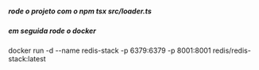 
##### rode o projeto com o npm tsx src/loader.ts

##### em seguida rode o docker
docker run -d --name redis-stack -p 6379:6379 -p 8001:8001 redis/redis-stack:latest